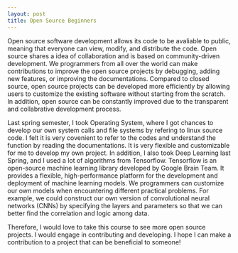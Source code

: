 ```yaml
---
layout: post
title: Open Source Beginners
---
```



Open source software development allows its code to be avaliable to public, meaning that everyone can view, modify, and distribute the code. Open source shares a idea of collaboration and is based on community-driven development. We programmers from all over the world can make contributions to improve the open source projects by debugging, adding new features, or improving the documentations. Compared to closed source, open source projects can be developed more efficiently by allowing users to customize the existing software without starting from the scratch. In addition, open source can be constantly improved due to the transparent and collabrative development process.
<!--more-->
Last spring semester, I took Operating System, where I got chances to develop our own system calls and file systems by refering to linux source code. I felt it is very covenient to refer to the codes and understand the function by reading the documentations. It is very flexible and customizable for me to develop my own project. In addition, I also took Deep Learning last Spring, and I used a lot of algorithms from Tensorflow. Tensorflow is an open-source machine learning library developed by Google Brain Team. It provides a flexible, high-performance platform for the development and deployment of machine learning models. We programmers can customize our own models when encountering different practical problems. For example, we could construct our own version of convolutional neural networks (CNNs) by specifying the layers and parameters so that we can better find the correlation and logic among data. 

Therefore, I would love to take this course to see more open source projects. I would engage in contributing and developing. I hope I can make a contribution to a project that can be beneficial to someone!
